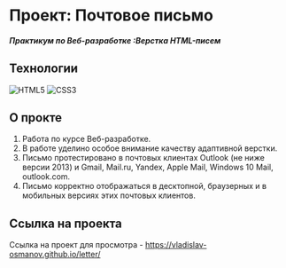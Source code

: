 # Проект: Почтовое письмо
##### Практикум по Веб-разработке :Верстка HTML-писем

## Технологии
![HTML5](https://img.shields.io/badge/-HTML5-e34f26?logo=html5&logoColor=white)
![CSS3](https://img.shields.io/badge/-CSS3-1572b6?logo=css3&logoColor=white)

## О прокте
1. Работа по курсе Веб-разработке.
2. В работе уделино особое внимание качеству адаптивной верстки.
3. Письмо протестировано в почтовых клиентах Outlook (не ниже версии 2013) и Gmail, Mail.ru, Yandex, Apple Mail, Windows 10 Mail, outlook.com.
4. Письмо корректно отображаться в десктопной, браузерных и в мобильных версиях этих почтовых клиентов.

## Ссылка на проекта
Ссылка на проект для просмотра - https://vladislav-osmanov.github.io/letter/
